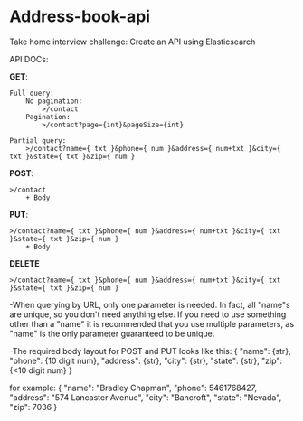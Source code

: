 # Address-book-api
Take home interview challenge: Create an API using Elasticsearch


API DOCs:
  

**GET**:

    Full query:
        No pagination:
            >/contact
        Pagination:
            >/contact?page={int}&pageSize={int}

    Partial query:
        >/contact?name={ txt }&phone={ num }&address={ num+txt }&city={ txt }&state={ txt }&zip={ num }

**POST**:

    >/contact
        + Body

**PUT**:

    >/contact?name={ txt }&phone={ num }&address={ num+txt }&city={ txt }&state={ txt }&zip={ num } 
        + Body

**DELETE**

    >/contact?name={ txt }&phone={ num }&address={ num+txt }&city={ txt }&state={ txt }&zip={ num } 


-When querying by URL, only one parameter is needed.  In fact, all "name"s are unique, so you don't need anything else.
If you need to use something other than a "name" it is recommended that you use multiple parameters, as "name" is the only
parameter guaranteed to be unique.


-The required body layout for POST and PUT looks like this:
  {
    "name": {str},
    "phone": {10 digit num},
    "address": {str},
    "city": {str},
    "state": {str},
    "zip": {<10 digit num}
  }

  for example:
  {
    "name": "Bradley Chapman",
    "phone": 5461768427,
    "address": "574 Lancaster Avenue",
    "city": "Bancroft",
    "state": "Nevada",
    "zip": 7036
  }